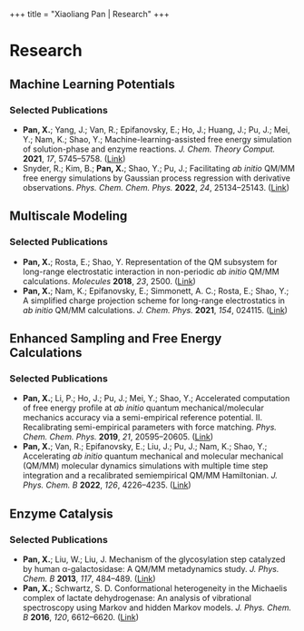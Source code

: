 +++
title = "Xiaoliang Pan | Research"
+++

# Research

## Machine Learning Potentials

### Selected Publications
* **Pan, X.**; Yang, J.; Van, R.; Epifanovsky, E.; Ho, J.; Huang, J.; Pu, J.; Mei, Y.; Nam, K.; Shao, Y.; Machine-learning-assisted free energy simulation of solution-phase and enzyme reactions. *J. Chem. Theory Comput.* **2021**, *17*, 5745–5758. ([Link](https://doi.org/10.1021/acs.jctc.1c00565))
* Snyder, R.; Kim, B.; **Pan, X.**; Shao, Y.; Pu, J.; Facilitating *ab initio* QM/MM free energy simulations by Gaussian process regression with derivative observations. *Phys. Chem. Chem. Phys.* **2022**, *24*, 25134–25143. ([Link](https://doi.org/10.1039/D2CP02820D))

## Multiscale Modeling
### Selected Publications
* **Pan, X.**; Rosta, E.; Shao, Y. Representation of the QM subsystem for long-range electrostatic interaction in non-periodic *ab initio* QM/MM calculations. *Molecules* **2018**, *23*, 2500. ([Link](https://doi.org/10.3390/molecules23102500))
* **Pan, X.**; Nam, K.; Epifanovsky, E.; Simmonett, A. C.; Rosta, E.; Shao, Y.; A simplified charge projection scheme for long-range electrostatics in *ab initio* QM/MM calculations. *J. Chem. Phys.* **2021**, *154*, 024115. ([Link](https://doi.org/10.1063/5.0038120))


## Enhanced Sampling and Free Energy Calculations

### Selected Publications
* **Pan, X.**; Li, P.; Ho, J.; Pu, J.; Mei, Y.; Shao, Y.; Accelerated computation of free energy profile at *ab initio* quantum mechanical/molecular mechanics accuracy via a semi-empirical reference potential. II. Recalibrating semi-empirical parameters with force matching. *Phys. Chem. Chem. Phys.* **2019**, *21*, 20595–20605. ([Link](https://doi.org/10.1039/C9CP02593F))
* **Pan, X.**; Van, R.; Epifanovsky, E.; Liu, J.; Pu, J.; Nam, K.; Shao, Y.; Accelerating *ab initio* quantum mechanical and molecular mechanical (QM/MM) molecular dynamics simulations with multiple time step integration and a recalibrated semiempirical QM/MM Hamiltonian. *J. Phys. Chem. B* **2022**, *126*, 4226–4235. ([Link](https://doi.org/10.1021/acs.jpcb.2c02262))


## Enzyme Catalysis
### Selected Publications
* **Pan, X.**; Liu, W.; Liu, J. Mechanism of the glycosylation step catalyzed by human α-galactosidase: A QM/MM metadynamics study. *J. Phys. Chem. B* **2013**, *117*, 484–489. ([Link](https://doi.org/10.1021/jp308747c))
* **Pan, X.**; Schwartz, S. D. Conformational heterogeneity in the Michaelis complex of lactate dehydrogenase: An analysis of vibrational spectroscopy using Markov and hidden Markov models. *J. Phys. Chem. B* **2016**, *120*, 6612–6620. ([Link](https://doi.org/10.1021/acs.jpcb.6b05119))
